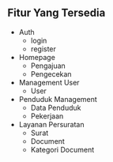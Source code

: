 ## Fitur Yang Tersedia
- Auth
  - login
  - register
- Homepage
  - Pengajuan
  - Pengecekan
- Management User
  - User
- Penduduk Management
  - Data Penduduk
  - Pekerjaan
- Layanan Persuratan
  - Surat
  - Document
  - Kategori Document
